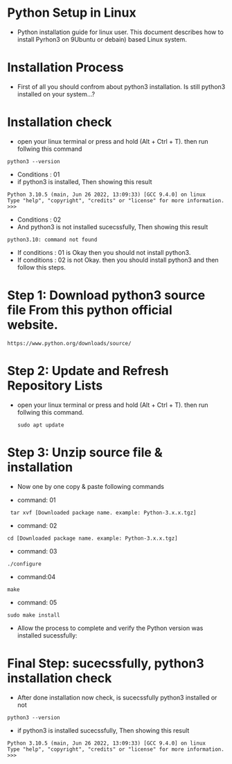 # Python Setup in Linux

- Python installation guide for linux user. This document describes how to install Pyrhon3 on 9Ubuntu or debain) based Linux system.

# Installation Process

- First of all you should confrom about python3 installation. Is still python3 installed on your system...?

# Installation check

- open your linux terminal or press and hold (Alt + Ctrl + T). then run follwing this command 

 ```
 python3 --version
 
  ```
  
  - Conditions :  01
  - if python3 is installed, Then showing this result

 ```
Python 3.10.5 (main, Jun 26 2022, 13:09:33) [GCC 9.4.0] on linux
Type "help", "copyright", "credits" or "license" for more information.
>>> 

 ```
 - Conditions : 02 
 - And python3 is not installed sucecssfully, Then showing this result
 
  ```
python3.10: command not found
  ```
  
  - If conditions : 01 is Okay then you should not install python3.
  -  If conditions : 02 is not Okay. then you should install python3 and then follow this steps.
    
  
# Step 1: Download python3 source file From this python official website.
 
 ```
 https://www.python.org/downloads/source/
  ```

 # Step 2: Update and Refresh Repository Lists

- open your linux terminal or press and hold (Alt + Ctrl + T). then run follwing this command.

  ```
  sudo apt update
  ```
  
 # Step 3: Unzip source file & installation
 
 - Now one by one copy & paste following commands
 
 - command: 01
 ```
  tar xvf [Downloaded package name. example: Python-3.x.x.tgz]
  ```
  - command: 02
  ```
  cd [Downloaded package name. example: Python-3.x.x.tgz]
  ```
  - command: 03
  ```
  ./configure
  ```
  - command:04
  ```
  make
  ```
  - command: 05
  ```
  sudo make install

 ```
- Allow the process to complete and verify the Python version was installed sucessfully:

# Final Step: sucecssfully, python3 installation check

- After done installation now check, is sucecssfully python3 installed or not

 ```
 python3 --version
 
  ```

- if python3 is installed sucecssfully, Then showing this result

 ```
Python 3.10.5 (main, Jun 26 2022, 13:09:33) [GCC 9.4.0] on linux
Type "help", "copyright", "credits" or "license" for more information.
>>> 

 ```
